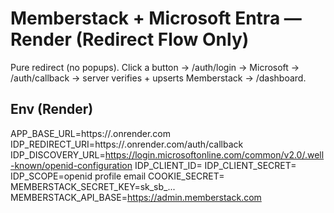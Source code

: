 
# Memberstack + Microsoft Entra — Render (Redirect Flow Only)
Pure redirect (no popups). Click a button → /auth/login → Microsoft → /auth/callback → server verifies + upserts Memberstack → /dashboard.

## Env (Render)
APP_BASE_URL=https://<service>.onrender.com
IDP_REDIRECT_URI=https://<service>.onrender.com/auth/callback
IDP_DISCOVERY_URL=https://login.microsoftonline.com/common/v2.0/.well-known/openid-configuration
IDP_CLIENT_ID=<id>
IDP_CLIENT_SECRET=<secret VALUE>
IDP_SCOPE=openid profile email
COOKIE_SECRET=<random>
MEMBERSTACK_SECRET_KEY=sk_sb_...
MEMBERSTACK_API_BASE=https://admin.memberstack.com
